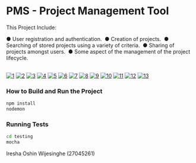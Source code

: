 # PMS - Project Management Tool

This Project Include:

 ● User registration​ ​and​ ​authentication.  
 ● Creation​ ​of​ ​projects.  
 ● Searching​ ​of​ ​stored​ ​projects​ ​using​ ​a​ ​variety​ ​of​ ​criteria.  
 ● Sharing​ ​of​ ​projects​ ​amongst​ ​users.  
 ● Some​ ​aspect​ ​of​ ​the​ ​management​ ​of​ ​the​ ​project​ ​lifecycle. 


<br/>
<a href="https://ibb.co/b2AKby"><img src="https://thumb.ibb.co/b2AKby/1.png" alt="1" border="0"></a> <a href="https://ibb.co/kPu1pJ"><img src="https://thumb.ibb.co/kPu1pJ/2.png" alt="2" border="0"></a> <a href="https://ibb.co/i2vVid"><img src="https://thumb.ibb.co/i2vVid/3.png" alt="3" border="0"></a> <a href="https://ibb.co/iJ8i3d"><img src="https://thumb.ibb.co/iJ8i3d/4.png" alt="4" border="0"></a> <a href="https://ibb.co/cYJu9J"><img src="https://thumb.ibb.co/cYJu9J/5.png" alt="5" border="0"></a> <a href="https://ibb.co/bXLVid"><img src="https://thumb.ibb.co/bXLVid/6.png" alt="6" border="0"></a> <a href="https://ibb.co/eHhbOd"><img src="https://thumb.ibb.co/eHhbOd/7.png" alt="7" border="0"></a> <a href="https://ibb.co/csdu9J"><img src="https://thumb.ibb.co/csdu9J/8.png" alt="8" border="0"></a> <a href="https://ibb.co/mc6gpJ"><img src="https://thumb.ibb.co/mc6gpJ/9.png" alt="9" border="0"></a> <a href="https://ibb.co/jEqKby"><img src="https://thumb.ibb.co/jEqKby/10.png" alt="10" border="0"></a> <a href="https://ibb.co/i7hXwy"><img src="https://thumb.ibb.co/i7hXwy/11.png" alt="11" border="0"></a> <a href="https://ibb.co/m7Gswy"><img src="https://thumb.ibb.co/m7Gswy/12.png" alt="12" border="0"></a> <a href="https://ibb.co/exhXwy"><img src="https://thumb.ibb.co/exhXwy/13.png" alt="13" border="0"></a>
</br>

### How to Build and Run the Project
```bash
npm install
nodemon
```

### Running Tests
```bash
cd testing
mocha
```


Iresha Oshin Wijesinghe (27045261)

